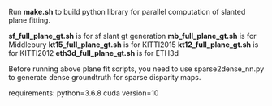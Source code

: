 Run **make.sh** to build python library for parallel computation of slanted plane fitting.

**sf_full_plane_gt.sh** is for sf slant gt generation
**mb_full_plane_gt.sh** is for Middlebury
**kt15_full_plane_gt.sh** is for KITTI2015
**kt12_full_plane_gt.sh** is for KITTI2012
**eth3d_full_plane_gt.sh** is for ETH3d

Before running above plane fit scripts, you need to use sparse2dense_nn.py to generate dense groundtruth for sparse disparity maps.


requirements:
python=3.6.8
cuda version=10

